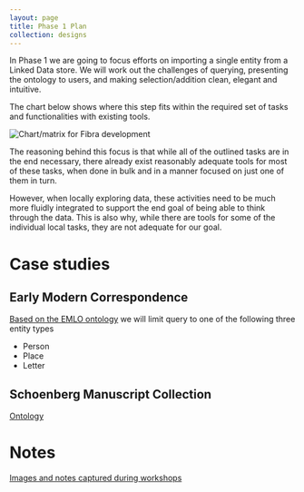 ```yaml
---
layout: page
title: Phase 1 Plan
collection: designs
---
```


In Phase 1 we are going to focus efforts on importing a single entity from a Linked Data store. We will work out the challenges of querying, presenting the ontology to users, and making selection/addition clean, elegant and intuitive.

The chart below shows where this step fits within the required set of tasks and functionalities with existing tools.

![Chart/matrix for Fibra development]({{site.urlimg}}{{page.collection}}/Fibra_planning.001.png)

The reasoning behind this focus is that while all of the outlined tasks are in the end necessary, there already exist reasonably adequate tools for most of these tasks, when done in bulk and in a manner focused on just one of them in turn.

However, when locally exploring data, these activities need to be much more fluidly integrated to support the end goal of being able to think through the data. This is also why, while there are tools for some of the individual local tasks, they are not adequate for our goal.

# Case studies #

## Early Modern Correspondence

[Based on the EMLO ontology](http://demo.seco.tkk.fi/saha/project/index.shtml?model=emlo) we will limit query to one of the following three entity types
 * Person
 * Place
 * Letter

## Schoenberg Manuscript Collection

[Ontology](http://demo.seco.tkk.fi/saha/project/index.shtml?model=shoenberg)

# Notes

[Images and notes captured during workshops]({{site.baseurl}}/designs/phase1_notes/)
